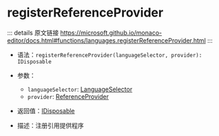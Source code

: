 # registerReferenceProvider

<backTop />
        
::: details 原文链接
https://microsoft.github.io/monaco-editor/docs.html#functions/languages.registerReferenceProvider.html
:::

- 语法：`registerReferenceProvider(languageSelector, provider): IDisposable`

- 参数：
  - `languageSelector`: [LanguageSelector](/api/languages/LanguageSelector.md)
  - `provider`: [ReferenceProvider](/api/languages/ReferenceProvider.md)

- 返回值：[IDisposable](/api/IDisposable.md)

- 描述：注册引用提供程序